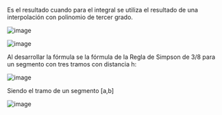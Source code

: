 Es el resultado cuando para el integral se utiliza el resultado de una interpolación con polinomio de tercer grado.

![image](https://github.com/Jorge11Romero/M-todos-Num-ricos/assets/147437900/79caa921-127c-48c4-9dc7-56534c711f06)

![image](https://github.com/Jorge11Romero/M-todos-Num-ricos/assets/147437900/f7a4e5e4-a5f6-46ec-9440-b8bf2f3cde4f)

Al desarrollar la fórmula se la fórmula de la Regla de Simpson de 3/8 para un segmento con tres tramos con distancia h:

![image](https://github.com/Jorge11Romero/M-todos-Num-ricos/assets/147437900/90440878-58fb-4daa-b712-5636b82a471a)

Siendo el tramo de un segmento [a,b]

![image](https://github.com/Jorge11Romero/M-todos-Num-ricos/assets/147437900/e005b14e-e296-4e16-9192-b4dc8dc8c4a8)
